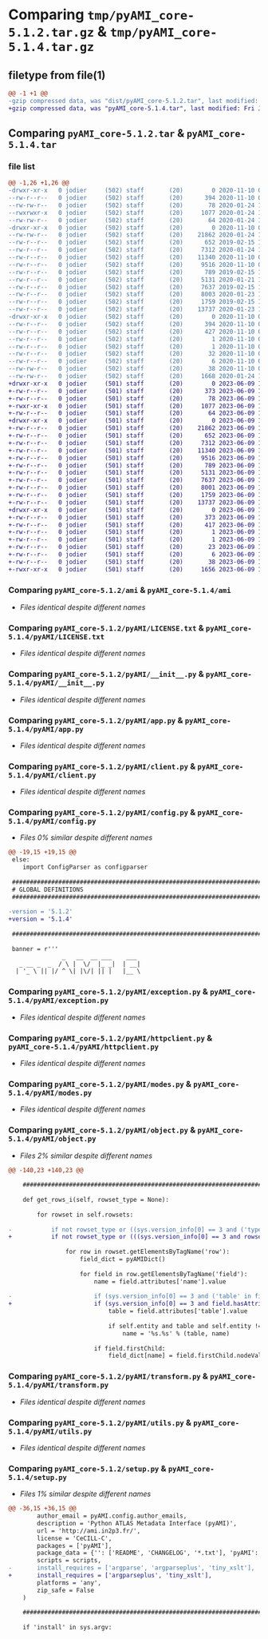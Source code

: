# Comparing `tmp/pyAMI_core-5.1.2.tar.gz` & `tmp/pyAMI_core-5.1.4.tar.gz`

## filetype from file(1)

```diff
@@ -1 +1 @@
-gzip compressed data, was "dist/pyAMI_core-5.1.2.tar", last modified: Tue Nov 10 09:42:43 2020, max compression
+gzip compressed data, was "pyAMI_core-5.1.4.tar", last modified: Fri Jun  9 12:48:32 2023, max compression
```

## Comparing `pyAMI_core-5.1.2.tar` & `pyAMI_core-5.1.4.tar`

### file list

```diff
@@ -1,26 +1,26 @@
-drwxr-xr-x   0 jodier     (502) staff       (20)        0 2020-11-10 09:42:43.480119 pyAMI_core-5.1.2/
--rw-r--r--   0 jodier     (502) staff       (20)      394 2020-11-10 09:42:43.480325 pyAMI_core-5.1.2/PKG-INFO
--rw-rw-r--   0 jodier     (502) staff       (20)       78 2020-01-24 13:51:33.000000 pyAMI_core-5.1.2/README.md
--rwxrwxr-x   0 jodier     (502) staff       (20)     1077 2020-01-24 13:51:33.000000 pyAMI_core-5.1.2/ami
--rw-rw-r--   0 jodier     (502) staff       (20)       64 2020-01-24 13:51:33.000000 pyAMI_core-5.1.2/ami.bat
-drwxr-xr-x   0 jodier     (502) staff       (20)        0 2020-11-10 09:42:43.477314 pyAMI_core-5.1.2/pyAMI/
--rw-rw-r--   0 jodier     (502) staff       (20)    21862 2020-01-24 13:51:33.000000 pyAMI_core-5.1.2/pyAMI/LICENSE.txt
--rw-r--r--   0 jodier     (502) staff       (20)      652 2019-02-15 10:57:44.000000 pyAMI_core-5.1.2/pyAMI/__init__.py
--rw-r--r--   0 jodier     (502) staff       (20)     7312 2020-01-24 15:21:07.000000 pyAMI_core-5.1.2/pyAMI/app.py
--rw-r--r--   0 jodier     (502) staff       (20)    11340 2020-11-10 09:24:33.000000 pyAMI_core-5.1.2/pyAMI/client.py
--rw-r--r--   0 jodier     (502) staff       (20)     9516 2020-11-10 09:41:37.000000 pyAMI_core-5.1.2/pyAMI/config.py
--rw-r--r--   0 jodier     (502) staff       (20)      789 2019-02-15 10:57:44.000000 pyAMI_core-5.1.2/pyAMI/exception.py
--rw-r--r--   0 jodier     (502) staff       (20)     5131 2020-01-21 10:21:12.000000 pyAMI_core-5.1.2/pyAMI/httpclient.py
--rw-r--r--   0 jodier     (502) staff       (20)     7637 2019-02-15 10:57:44.000000 pyAMI_core-5.1.2/pyAMI/modes.py
--rw-r--r--   0 jodier     (502) staff       (20)     8003 2020-01-23 14:39:10.000000 pyAMI_core-5.1.2/pyAMI/object.py
--rw-r--r--   0 jodier     (502) staff       (20)     1759 2019-02-15 10:57:44.000000 pyAMI_core-5.1.2/pyAMI/transform.py
--rw-r--r--   0 jodier     (502) staff       (20)    13737 2020-01-23 14:38:50.000000 pyAMI_core-5.1.2/pyAMI/utils.py
-drwxr-xr-x   0 jodier     (502) staff       (20)        0 2020-11-10 09:42:43.479754 pyAMI_core-5.1.2/pyAMI_core.egg-info/
--rw-r--r--   0 jodier     (502) staff       (20)      394 2020-11-10 09:42:43.000000 pyAMI_core-5.1.2/pyAMI_core.egg-info/PKG-INFO
--rw-r--r--   0 jodier     (502) staff       (20)      427 2020-11-10 09:42:43.000000 pyAMI_core-5.1.2/pyAMI_core.egg-info/SOURCES.txt
--rw-r--r--   0 jodier     (502) staff       (20)        1 2020-11-10 09:42:43.000000 pyAMI_core-5.1.2/pyAMI_core.egg-info/dependency_links.txt
--rw-r--r--   0 jodier     (502) staff       (20)        1 2020-11-10 09:42:43.000000 pyAMI_core-5.1.2/pyAMI_core.egg-info/not-zip-safe
--rw-r--r--   0 jodier     (502) staff       (20)       32 2020-11-10 09:42:43.000000 pyAMI_core-5.1.2/pyAMI_core.egg-info/requires.txt
--rw-r--r--   0 jodier     (502) staff       (20)        6 2020-11-10 09:42:43.000000 pyAMI_core-5.1.2/pyAMI_core.egg-info/top_level.txt
--rw-rw-r--   0 jodier     (502) staff       (20)       38 2020-11-10 09:42:43.480982 pyAMI_core-5.1.2/setup.cfg
--rw-rw-r--   0 jodier     (502) staff       (20)     1668 2020-01-24 14:13:56.000000 pyAMI_core-5.1.2/setup.py
+drwxr-xr-x   0 jodier     (501) staff       (20)        0 2023-06-09 12:48:32.195056 pyAMI_core-5.1.4/
+-rw-r--r--   0 jodier     (501) staff       (20)      373 2023-06-09 12:48:32.194637 pyAMI_core-5.1.4/PKG-INFO
+-rw-r--r--   0 jodier     (501) staff       (20)       78 2023-06-09 12:43:24.000000 pyAMI_core-5.1.4/README.md
+-rwxr-xr-x   0 jodier     (501) staff       (20)     1077 2023-06-09 12:43:24.000000 pyAMI_core-5.1.4/ami
+-rw-r--r--   0 jodier     (501) staff       (20)       64 2023-06-09 12:43:24.000000 pyAMI_core-5.1.4/ami.bat
+drwxr-xr-x   0 jodier     (501) staff       (20)        0 2023-06-09 12:48:32.189207 pyAMI_core-5.1.4/pyAMI/
+-rw-r--r--   0 jodier     (501) staff       (20)    21862 2023-06-09 12:43:24.000000 pyAMI_core-5.1.4/pyAMI/LICENSE.txt
+-rw-r--r--   0 jodier     (501) staff       (20)      652 2023-06-09 12:43:24.000000 pyAMI_core-5.1.4/pyAMI/__init__.py
+-rw-r--r--   0 jodier     (501) staff       (20)     7312 2023-06-09 12:43:24.000000 pyAMI_core-5.1.4/pyAMI/app.py
+-rw-r--r--   0 jodier     (501) staff       (20)    11340 2023-06-09 12:43:24.000000 pyAMI_core-5.1.4/pyAMI/client.py
+-rw-r--r--   0 jodier     (501) staff       (20)     9516 2023-06-09 12:43:24.000000 pyAMI_core-5.1.4/pyAMI/config.py
+-rw-r--r--   0 jodier     (501) staff       (20)      789 2023-06-09 12:43:24.000000 pyAMI_core-5.1.4/pyAMI/exception.py
+-rw-r--r--   0 jodier     (501) staff       (20)     5131 2023-06-09 12:43:24.000000 pyAMI_core-5.1.4/pyAMI/httpclient.py
+-rw-r--r--   0 jodier     (501) staff       (20)     7637 2023-06-09 12:43:24.000000 pyAMI_core-5.1.4/pyAMI/modes.py
+-rw-r--r--   0 jodier     (501) staff       (20)     8001 2023-06-09 12:43:24.000000 pyAMI_core-5.1.4/pyAMI/object.py
+-rw-r--r--   0 jodier     (501) staff       (20)     1759 2023-06-09 12:43:24.000000 pyAMI_core-5.1.4/pyAMI/transform.py
+-rw-r--r--   0 jodier     (501) staff       (20)    13737 2023-06-09 12:43:24.000000 pyAMI_core-5.1.4/pyAMI/utils.py
+drwxr-xr-x   0 jodier     (501) staff       (20)        0 2023-06-09 12:48:32.194041 pyAMI_core-5.1.4/pyAMI_core.egg-info/
+-rw-r--r--   0 jodier     (501) staff       (20)      373 2023-06-09 12:48:32.000000 pyAMI_core-5.1.4/pyAMI_core.egg-info/PKG-INFO
+-rw-r--r--   0 jodier     (501) staff       (20)      417 2023-06-09 12:48:32.000000 pyAMI_core-5.1.4/pyAMI_core.egg-info/SOURCES.txt
+-rw-r--r--   0 jodier     (501) staff       (20)        1 2023-06-09 12:48:32.000000 pyAMI_core-5.1.4/pyAMI_core.egg-info/dependency_links.txt
+-rw-r--r--   0 jodier     (501) staff       (20)        1 2023-06-09 12:48:32.000000 pyAMI_core-5.1.4/pyAMI_core.egg-info/not-zip-safe
+-rw-r--r--   0 jodier     (501) staff       (20)       23 2023-06-09 12:48:32.000000 pyAMI_core-5.1.4/pyAMI_core.egg-info/requires.txt
+-rw-r--r--   0 jodier     (501) staff       (20)        6 2023-06-09 12:48:32.000000 pyAMI_core-5.1.4/pyAMI_core.egg-info/top_level.txt
+-rw-r--r--   0 jodier     (501) staff       (20)       38 2023-06-09 12:48:32.195200 pyAMI_core-5.1.4/setup.cfg
+-rwxr-xr-x   0 jodier     (501) staff       (20)     1656 2023-06-09 12:43:24.000000 pyAMI_core-5.1.4/setup.py
```

### Comparing `pyAMI_core-5.1.2/ami` & `pyAMI_core-5.1.4/ami`

 * *Files identical despite different names*

### Comparing `pyAMI_core-5.1.2/pyAMI/LICENSE.txt` & `pyAMI_core-5.1.4/pyAMI/LICENSE.txt`

 * *Files identical despite different names*

### Comparing `pyAMI_core-5.1.2/pyAMI/__init__.py` & `pyAMI_core-5.1.4/pyAMI/__init__.py`

 * *Files identical despite different names*

### Comparing `pyAMI_core-5.1.2/pyAMI/app.py` & `pyAMI_core-5.1.4/pyAMI/app.py`

 * *Files identical despite different names*

### Comparing `pyAMI_core-5.1.2/pyAMI/client.py` & `pyAMI_core-5.1.4/pyAMI/client.py`

 * *Files identical despite different names*

### Comparing `pyAMI_core-5.1.2/pyAMI/config.py` & `pyAMI_core-5.1.4/pyAMI/config.py`

 * *Files 0% similar despite different names*

```diff
@@ -19,15 +19,15 @@
 else:
 	import ConfigParser as configparser
 
 #############################################################################
 # GLOBAL DEFINITIONS                                                        #
 #############################################################################
 
-version = '5.1.2'
+version = '5.1.4'
 
 #############################################################################
 
 banner = r'''
               _   __  __ ___    ___
   _ __ _  _  / \ |  \/  |_ _|  | __|
  | '_ \ || |/ ^ \| |\/| || |   |__ \
```

### Comparing `pyAMI_core-5.1.2/pyAMI/exception.py` & `pyAMI_core-5.1.4/pyAMI/exception.py`

 * *Files identical despite different names*

### Comparing `pyAMI_core-5.1.2/pyAMI/httpclient.py` & `pyAMI_core-5.1.4/pyAMI/httpclient.py`

 * *Files identical despite different names*

### Comparing `pyAMI_core-5.1.2/pyAMI/modes.py` & `pyAMI_core-5.1.4/pyAMI/modes.py`

 * *Files identical despite different names*

### Comparing `pyAMI_core-5.1.2/pyAMI/object.py` & `pyAMI_core-5.1.4/pyAMI/object.py`

 * *Files 2% similar despite different names*

```diff
@@ -140,23 +140,23 @@
 
 	#####################################################################
 
 	def get_rows_i(self, rowset_type = None):
 
 		for rowset in self.rowsets:
 
-			if not rowset_type or ((sys.version_info[0] == 3 and ('type' in rowset.attributes)) or (sys.version_info[0] == 2 and rowset.attributes.has_key('type')) and rowset.attributes['type'].value == rowset_type):
+			if not rowset_type or (((sys.version_info[0] == 3 and rowset.hasAttribute('type')) or (sys.version_info[0] == 2 and rowset.attributes.has_key('type'))) and rowset.attributes['type'].value == rowset_type):
 
 				for row in rowset.getElementsByTagName('row'):
 					field_dict = pyAMIDict()
 
 					for field in row.getElementsByTagName('field'):
 						name = field.attributes['name'].value
 
-						if (sys.version_info[0] == 3 and ('table' in field.attributes)) or (sys.version_info[0] == 2 and field.attributes.has_key('table')):
+						if (sys.version_info[0] == 3 and field.hasAttribute('table')) or (sys.version_info[0] == 2 and field.attributes.has_key('table')):
 							table = field.attributes['table'].value
 
 							if self.entity and table and self.entity != table:
 								name = '%s.%s' % (table, name)
 
 						if field.firstChild:
 							field_dict[name] = field.firstChild.nodeValue
```

### Comparing `pyAMI_core-5.1.2/pyAMI/transform.py` & `pyAMI_core-5.1.4/pyAMI/transform.py`

 * *Files identical despite different names*

### Comparing `pyAMI_core-5.1.2/pyAMI/utils.py` & `pyAMI_core-5.1.4/pyAMI/utils.py`

 * *Files identical despite different names*

### Comparing `pyAMI_core-5.1.2/setup.py` & `pyAMI_core-5.1.4/setup.py`

 * *Files 1% similar despite different names*

```diff
@@ -36,15 +36,15 @@
 		author_email = pyAMI.config.author_emails,
 		description = 'Python ATLAS Metadata Interface (pyAMI)',
 		url = 'http://ami.in2p3.fr/',
 		license = 'CeCILL-C',
 		packages = ['pyAMI'],
 		package_data = {'': ['README', 'CHANGELOG', '*.txt'], 'pyAMI': ['*.txt']},
 		scripts = scripts,
-		install_requires = ['argparse', 'argparseplus', 'tiny_xslt'],
+		install_requires = ['argparseplus', 'tiny_xslt'],
 		platforms = 'any',
 		zip_safe = False
 	)
 
 	#####################################################################
 
 	if 'install' in sys.argv:
```

